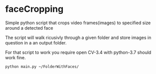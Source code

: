 # faceCropping
Simple python script that crops video frames(images) to specified size around a detected face

The script will walk ricusivly through a given folder and store images in question in a an output folder.

For that script to work you require open CV-3.4 with python-3.7 should work fine.

``python main.py ~/FolderWithFaces/``
